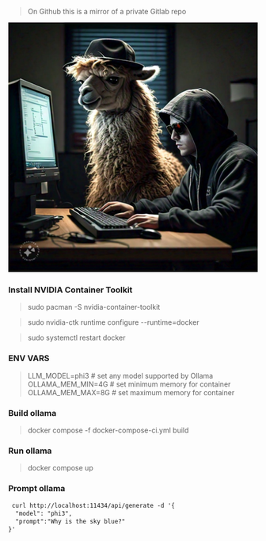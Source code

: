 > On Github this is a mirror of a private Gitlab repo

![Image](ollama-s6.jpeg)

### Install NVIDIA Container Toolkit
> sudo pacman -S nvidia-container-toolkit 

> sudo nvidia-ctk runtime configure --runtime=docker 

> sudo systemctl restart docker


### ENV VARS

> LLM_MODEL=phi3 # set any model supported by Ollama
> OLLAMA_MEM_MIN=4G # set minimum memory for container 
> OLLAMA_MEM_MAX=8G # set maximum memory for container


### Build ollama

> docker compose -f docker-compose-ci.yml build


### Run ollama

> docker compose up


### Prompt ollama

```
 curl http://localhost:11434/api/generate -d '{
  "model": "phi3",
  "prompt":"Why is the sky blue?"
}'
```
